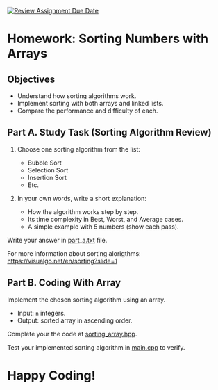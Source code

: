 [![Review Assignment Due Date](https://classroom.github.com/assets/deadline-readme-button-22041afd0340ce965d47ae6ef1cefeee28c7c493a6346c4f15d667ab976d596c.svg)](https://classroom.github.com/a/RKlgoxrC)
# Homework: Sorting Numbers with Arrays

## Objectives

- Understand how sorting algorithms work.
- Implement sorting with both arrays and linked lists.
- Compare the performance and difficulty of each.


## Part A. Study Task (Sorting Algorithm Review)

1. Choose one sorting algorithm from the list:
    - Bubble Sort
    - Selection Sort
    - Insertion Sort
    - Etc.

2. In your own words, write a short explanation:
    - How the algorithm works step by step.
    - Its time complexity in Best, Worst, and Average cases.
    - A simple example with 5 numbers (show each pass).

Write your answer in [part_a.txt](part_a.txt) file.

For more information about sorting alorigthms: https://visualgo.net/en/sorting?slide=1

## Part B. Coding With Array
Implement the chosen sorting algorithm using an array.

- Input: `n` integers.
- Output: sorted array in ascending order.

Complete your the code at [sorting_array.hpp](sorting_array.hpp).

Test your implemented sorting algorithm in [main.cpp](main.cpp) to verify.

# Happy Coding!